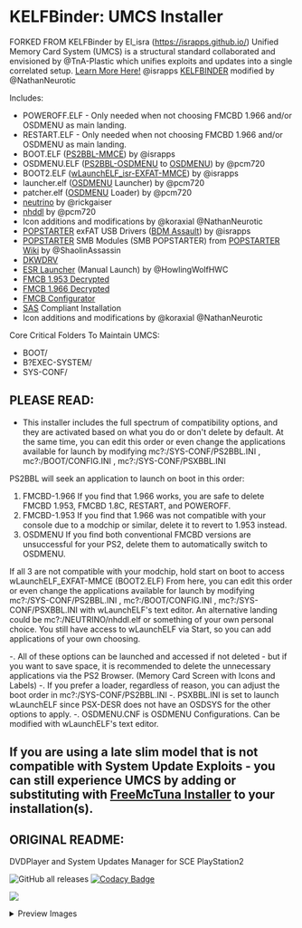# KELFBinder: UMCS Installer
FORKED FROM KELFBinder by El_isra (https://israpps.github.io/)
Unified Memory Card System (UMCS) is a structural standard collaborated and envisioned by @TnA-Plastic which unifies exploits and updates into a single correlated setup. [Learn More Here!](https://www.psx-place.com/forums/ps2-application-system.279/)
@israpps [KELFBINDER](https://github.com/israpps/KELFBinder/releases/tag/latest) modified by @NathanNeurotic

Includes:

- POWEROFF.ELF - Only needed when not choosing FMCBD 1.966 and/or OSDMENU as main landing.
- RESTART.ELF - Only needed when not choosing FMCBD 1.966 and/or OSDMENU as main landing.
- BOOT.ELF ([PS2BBL-MMCE](https://israpps.github.io/PlayStation2-Basic-BootLoader/)) by @israpps
- OSDMENU.ELF ([PS2BBL-OSDMENU](https://github.com/pcm720/PlayStation2-Basic-BootLoader) to [OSDMENU](https://github.com/pcm720/osdmenu-launcher)) by @pcm720
- BOOT2.ELF ([wLaunchELF_isr-EXFAT-MMCE](https://israpps.github.io/projects/wlaunchelf-isr)) by @israpps
- launcher.elf ([OSDMENU](https://github.com/pcm720/osdmenu-launcher) Launcher) by @pcm720
- patcher.elf ([OSDMENU](https://github.com/pcm720/osdmenu-launcher) Loader) by @pcm720
- [neutrino](https://github.com/rickgaiser/neutrino) by @rickgaiser
- [nhddl](https://github.com/pcm720/nhddl/releases/tag/nightly) by @pcm720
- Icon additions and modifications by @koraxial @NathanNeurotic
- [POPSTARTER](https://www.psx-place.com/resources/popstarter.683/) exFAT USB Drivers ([BDM Assault](https://github.com/israpps/BDMAssault)) by @israpps
- [POPSTARTER](https://www.psx-place.com/resources/popstarter.683/) SMB Modules (SMB POPSTARTER) from [POPSTARTER Wiki](https://bitbucket.org/ShaolinAssassin/popstarter-documentation-stuff/wiki/quickstart-smb) by @ShaolinAssassin
- [DKWDRV](https://github.com/DKWDRV/DKWDRV)
- [ESR Launcher](https://www.psx-place.com/resources/esr-launcher.1526/) (Manual Launch) by @HowlingWolfHWC
- [FMCB 1.953 Decrypted](https://israpps.github.io/FreeMcBoot-Installer/)
- [FMCB 1.966 Decrypted](https://israpps.github.io/FreeMcBoot-Installer/)
- [FMCB Configurator](https://israpps.github.io/FreeMcBoot-Installer/)
- [SAS](https://ps2wiki.github.io/sas-apps-archive/) Compliant Installation
- Icon additions and modifications by @koraxial @NathanNeurotic


Core Critical Folders To Maintain UMCS:
* BOOT/
* B?EXEC-SYSTEM/
* SYS-CONF/

## PLEASE READ:
- This installer includes the full spectrum of compatibility options, and they are activated based on what you do or don't delete by default. At the same time, you can edit this order or even change the applications available for launch by modifying mc?:/SYS-CONF/PS2BBL.INI , mc?:/BOOT/CONFIG.INI , mc?:/SYS-CONF/PSXBBL.INI

PS2BBL will seek an application to launch on boot in this order:
1. FMCBD-1.966
     If you find that 1.966 works, you are safe to delete FMCBD 1.953, FMCBD 1.8C, RESTART, and POWEROFF.
2. FMCBD-1.953
     If you find that 1.966 was not compatible with your console due to a modchip or similar, delete it to revert to 1.953 instead.
3. OSDMENU
     If you find both conventional FMCBD versions are unsuccessful for your PS2, delete them to automatically switch to OSDMENU.

If all 3 are not compatible with your modchip, hold start on boot to access wLaunchELF_EXFAT-MMCE (BOOT2.ELF)
     From here, you can edit this order or even change the applications available for launch by modifying mc?:/SYS-CONF/PS2BBL.INI , mc?:/BOOT/CONFIG.INI , mc?:/SYS-CONF/PSXBBL.INI with wLaunchELF's text editor. An alternative landing could be mc?:/NEUTRINO/nhddl.elf or something of your own personal choice. You still have access to wLaunchELF via Start, so you can add applications of your own choosing.

-. All of these options can be launched and accessed if not deleted - but if you want to save space, it is recommended to delete the unnecessary applications via the PS2 Browser. (Memory Card Screen with Icons and Labels)
-. If you prefer a loader, regardless of reason, you can adjust the boot order in mc?:/SYS-CONF/PS2BBL.INI
-. PSXBBL.INI is set to launch wLaunchELF since PSX-DESR does not have an OSDSYS for the other options to apply.
-. OSDMENU.CNF is OSDMENU Configurations. Can be modified with wLaunchELF's text editor.

If you are using a late slim model that is not compatible with System Update Exploits - you can still experience UMCS  by adding or substituting with [FreeMcTuna Installer](https://github.com/NathanNeurotic/FreeMcTuna) to your installation(s).
---------------------------------------------------------------------
ORIGINAL README:
---------------------------------------------------------------------
DVDPlayer and System Updates Manager for SCE PlayStation2

![GitHub all releases](https://img.shields.io/github/downloads/israpps/KELFBinder/total)
[![Codacy Badge](https://app.codacy.com/project/badge/Grade/8e886d46292e4d558c1c35a3387bffd5)](https://app.codacy.com/gh/israpps/KELFBinder/dashboard?utm_source=gh&utm_medium=referral&utm_content=&utm_campaign=Badge_grade)

[![](https://img.shields.io/badge/Read%20the-Documentation-0020ff?style=for-the-badge&logo=pencil&labelColor=yellow)](https://israpps.github.io/KELFBinder/)


<details>
  <summary>Preview Images</summary>
  

![IMG1](./img/img1.png)
![IMG2](./img/img2.png)
![IMG3](./img/img3.png)
![IMG4](./img/img4.png)
![IMG5](./img/img5.png)
![IMG6](./img/img6.png)
![IMG7](./img/img7.png)
![IMG8](./img/img8.png)

</details>

